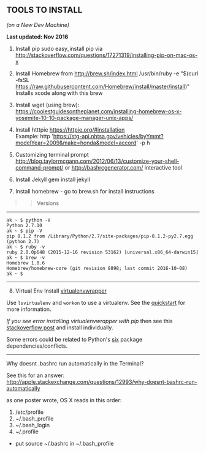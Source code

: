 ## TOOLS TO INSTALL 
*(on a New Dev Machine)*

**Last updated: Nov 2016**

1. Install pip
sudo easy_install pip  via http://stackoverflow.com/questions/17271319/installing-pip-on-mac-os-x 

2. Install Homebrew from http://brew.sh/index.html 
/usr/bin/ruby -e "$(curl -fsSL https://raw.githubusercontent.com/Homebrew/install/master/install)"
Installs xcode along with this brew



3. Install wget (using brew): https://coolestguidesontheplanet.com/installing-homebrew-os-x-yosemite-10-10-package-manager-unix-apps/ 

4. Install htttpie  https://httpie.org/#installation  
Example: 
http 'https://stg-api.nhtsa.gov/vehicles/byYmmt?modelYear=2009&make=honda&model=accord' -p h


5. Customizing terminal prompt http://blog.taylormcgann.com/2012/06/13/customize-your-shell-command-prompt/  or
http://bashrcgenerator.com/  interactive tool

6. Install Jekyll
gem install jekyll

7. Install homebrew - go to brew.sh for install instructions



>> Versions 

----
```
ak ~ $ python -V
Python 2.7.10
ak ~ $ pip -V
pip 8.1.2 from /Library/Python/2.7/site-packages/pip-8.1.2-py2.7.egg (python 2.7)
ak ~ $ ruby -v
ruby 2.0.0p648 (2015-12-16 revision 53162) [universal.x86_64-darwin15]
ak ~ $ brew -v
Homebrew 1.0.6
Homebrew/homebrew-core (git revision 8898; last commit 2016-10-08)
ak ~ $
```
----


8. Virtual Env
Install [virtualenvwrapper](http://virtualenvwrapper.readthedocs.io/en/latest/install.html)

Use `lsvirtualenv` and 	`workon` to use a virtualenv. See the [quickstart](http://virtualenvwrapper.readthedocs.io/en/latest/install.html#quick-start) for more information.

_If you see error installing virtualenvwrapper with pip_ then see this [stackoverflow post](http://stackoverflow.com/questions/32086631/cant-install-virtualenvwrapper-on-osx-10-11-el-capitan) and install individually.

Some errors could be related to Python's [six](https://pythonhosted.org/six/) package dependencies/conflicts.

---

Why doesnt .bashrc run automatically in the Terminal?

See this for an answer: <http://apple.stackexchange.com/questions/12993/why-doesnt-bashrc-run-automatically>

as one poster wrote, OS X reads in this order:

1. /etc/profile
2. ~/.bash_profile
3. ~/.bash_login
4. ~/.profile

- put source ~/.bashrc in ~/.bash_profile

